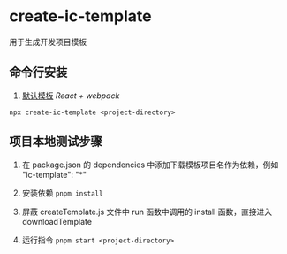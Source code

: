# create-ic-template

用于生成开发项目模板

## 命令行安装

1. [默认模板](https://www.npmjs.com/package/ic-template) _React + webpack_

`npx create-ic-template <project-directory>`

## 项目本地测试步骤

1. 在 package.json 的 dependencies 中添加下载模板项目名作为依赖，例如 "ic-template": "\*"

2. 安装依赖 `pnpm install`

3. 屏蔽 createTemplate.js 文件中 run 函数中调用的 install 函数，直接进入 downloadTemplate

4. 运行指令 `pnpm start <project-directory>`
